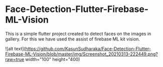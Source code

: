 # Face-Detection-Flutter-Firebase-ML-Vision

This is a simple flutter project created to detect faces on the images in gallery. For this we have used the assist of firebase ML kit vision.

![alt text](https://github.com/KasunSudharaka/Face-Detection-Flutter-Firebase-ML-Vision/blob/master/img/Screenshot_20210313-222449.png?raw=true width="100" height="400)
